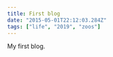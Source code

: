 ```yaml
---
title: First blog
date: "2015-05-01T22:12:03.284Z"
tags: ["life", "2019", "zoos"]
---
```


My first blog.
